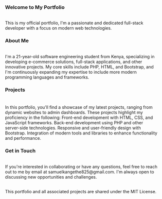 <h3>Welcome to My Portfolio</h3><br>
This is my official portfolio, I'm a passionate and dedicated full-stack developer with a focus on modern web technologies.

<h3>About Me</h3><br>
I'm a 21-year-old software engineering student from Kenya, specializing in developing e-commerce solutions, full-stack applications, and other innovative projects. My core skills include PHP, HTML, and Bootstrap, and I'm continuously expanding my expertise to include more modern programming languages and frameworks.

<h3>Projects<h3></h3><br>
In this portfolio, you'll find a showcase of my latest projects, ranging from dynamic websites to admin dashboards. These projects highlight my proficiency in the following:
Front-end development with HTML, CSS, and JavaScript frameworks.
Back-end development using PHP and other server-side technologies.
Responsive and user-friendly design with Bootstrap.
Integration of modern tools and libraries to enhance functionality and performance.

<h3>Get in Touch</h3><br>
If you're interested in collaborating or have any questions, feel free to reach out to me by email at samuelkangethe825@gmail.com. I'm always open to discussing new opportunities and challenges.

<br>This portfolio and all associated projects are shared under the MIT License.
